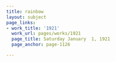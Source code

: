 ```yaml
---
title: rainbow
layout: subject
page_links:
- work_title: '1921'
  work_url: pages/works/1921
  page_title: Saturday January  1, 1921
  page_anchor: page-1126

---
```

